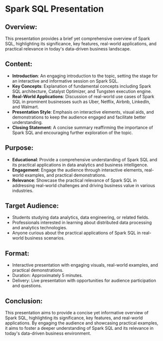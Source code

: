 # Spark SQL Presentation

## Overview:
This presentation provides a brief yet comprehensive overview of Spark SQL, highlighting its significance, key features, real-world applications, and practical relevance in today's data-driven business landscape.

## Content:
- **Introduction**: An engaging introduction to the topic, setting the stage for an interactive and informative session on Spark SQL.
- **Key Concepts**: Explanation of fundamental concepts including Spark SQL architecture, Catalyst Optimizer, and Tungsten execution engine.
- **Real-World Applications**: Discussion of real-world use cases of Spark SQL in prominent businesses such as Uber, Netflix, Airbnb, LinkedIn, and Walmart.
- **Presentation Style**: Emphasis on interactive elements, visual aids, and demonstrations to keep the audience engaged and facilitate better understanding.
- **Closing Statement**: A concise summary reaffirming the importance of Spark SQL and encouraging further exploration of the topic.

## Purpose:
- **Educational**: Provide a comprehensive understanding of Spark SQL and its practical applications in data analytics and business intelligence.
- **Engagement**: Engage the audience through interactive elements, real-world examples, and practical demonstrations.
- **Relevance**: Showcase the practical relevance of Spark SQL in addressing real-world challenges and driving business value in various industries.

## Target Audience:
- Students studying data analytics, data engineering, or related fields.
- Professionals interested in learning about distributed data processing and analytics technologies.
- Anyone curious about the practical applications of Spark SQL in real-world business scenarios.

## Format:
- Interactive presentation with engaging visuals, real-world examples, and practical demonstrations.
- Duration: Approximately 5 minutes.
- Delivery: Live presentation with opportunities for audience participation and questions.

## Conclusion:
This presentation aims to provide a concise yet informative overview of Spark SQL, highlighting its significance, key features, and real-world applications. By engaging the audience and showcasing practical examples, it aims to foster a deeper understanding of Spark SQL and its relevance in today's data-driven business environment.
